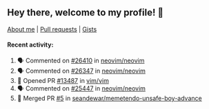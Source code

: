 ## Hey there, welcome to my profile! 👋

[About me](https://seandewar.github.io/)
 | [Pull requests](https://github.com/search?p=1&q=author%3Aseandewar+is%3Apr)
 | [Gists](https://gist.github.com/seandewar)

#### Recent activity:

<!--START_SECTION:activity-->
1. 🗣 Commented on [#26410](https://github.com/neovim/neovim/pull/26410#issuecomment-1842903860) in [neovim/neovim](https://github.com/neovim/neovim)
2. 🗣 Commented on [#26347](https://github.com/neovim/neovim/pull/26347#issuecomment-1836034570) in [neovim/neovim](https://github.com/neovim/neovim)
3. 💪 Opened PR [#13487](https://github.com/vim/vim/pull/13487) in [vim/vim](https://github.com/vim/vim)
4. 🗣 Commented on [#25447](https://github.com/neovim/neovim/issues/25447#issuecomment-1741857046) in [neovim/neovim](https://github.com/neovim/neovim)
5. 🎉 Merged PR [#5](https://github.com/seandewar/memetendo-unsafe-boy-advance/pull/5) in [seandewar/memetendo-unsafe-boy-advance](https://github.com/seandewar/memetendo-unsafe-boy-advance)
<!--END_SECTION:activity-->
